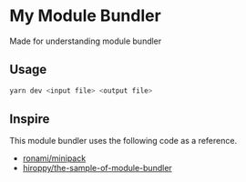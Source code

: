 # My Module Bundler

Made for understanding module bundler

## Usage

```bash
yarn dev <input file> <output file>
```

## Inspire

This module bundler uses the following code as a reference.

- [ronami/minipack](https://github.com/ronami/minipack)
- [hiroppy/the-sample-of-module-bundler](https://github.com/hiroppy/the-sample-of-module-bundler)
